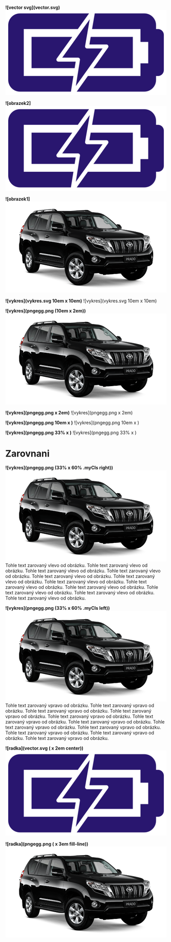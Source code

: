 [obrazek1]: pngegg.png
[obrazek2]: vector.svg

**\!\[vector svg\]\(vector.svg)**
![vector svg](vector.svg)

**\!\[obrazek2\]**
![obrazek2]

**\!\[obrazek1\]**
![obrazek1]

**\!\[vykres\](vykres.svg 10em x 10em)**
![vykres](vykres.svg 10em x 10em)

**\!\[vykres\](pngegg.png (10em x 2em))**
![vykres](pngegg.png (10em x 2em))

**\!\[vykres\](pngegg.png  x 2em)**
![vykres](pngegg.png  x 2em)

**\!\[vykres\](pngegg.png  10em x )**
![vykres](pngegg.png  10em x )

**\!\[vykres\](pngegg.png  33% x )**
![vykres](pngegg.png  33% x )

# Zarovnani

**\!\[vykres\](pngegg.png  (33% x 60% .myCls right))**
![vykres](pngegg.png  (33% x 60% .myCls right)) Tohle text zarovaný vlevo od obrázku. Tohle text zarovaný vlevo od obrázku. Tohle text zarovaný vlevo od obrázku. Tohle text zarovaný vlevo od obrázku. Tohle text zarovaný vlevo od obrázku. Tohle text zarovaný vlevo od obrázku. Tohle text zarovaný vlevo od obrázku. Tohle text zarovaný vlevo od obrázku. Tohle text zarovaný vlevo od obrázku. Tohle text zarovaný vlevo od obrázku. Tohle text zarovaný vlevo od obrázku. Tohle text zarovaný vlevo od obrázku.

**\!\[vykres\](pngegg.png  (33% x 60% .myCls left))**
![vykres](pngegg.png  (33% x 60% .myCls left)) Tohle text zarovaný vpravo od obrázku. Tohle text zarovaný vpravo od obrázku. Tohle text zarovaný vpravo od obrázku. Tohle text zarovaný vpravo od obrázku. Tohle text zarovaný vpravo od obrázku. Tohle text zarovaný vpravo od obrázku. Tohle text zarovaný vpravo od obrázku. Tohle text zarovaný vpravo od obrázku. Tohle text zarovaný vpravo od obrázku. Tohle text zarovaný vpravo od obrázku. Tohle text zarovaný vpravo od obrázku. Tohle text zarovaný vpravo od obrázku.

**\!\[radka\](vector.svg ( x 2em center))**
![radka](vector.svg ( x 2em center))

**\!\[radka\](pngegg.png ( x 3em fill-line))**
![radka](pngegg.png ( x 3em fill-line))
